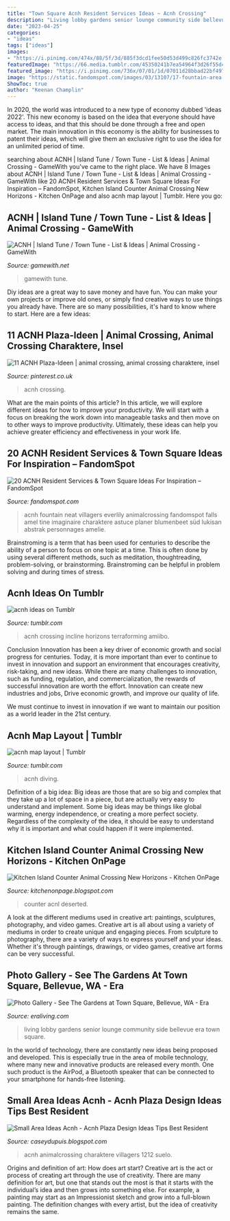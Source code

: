 ```yaml
---
title: "Town Square Acnh Resident Services Ideas ~ Acnh Crossing"
description: "Living lobby gardens senior lounge community side bellevue era town square"
date: "2023-04-25"
categories:
- "ideas"
tags: ["ideas"]
images:
- "https://i.pinimg.com/474x/88/5f/3d/885f3dcd1fee50d53d499c826fc3742e.jpg"
featuredImage: "https://66.media.tumblr.com/45350241b7ea54964f3d26f55dc896ce/a3f043f197c04f4a-43/s1280x1920/01ef4421b95dfdc9d45a7cca99d7ca8b1276336c.png"
featured_image: "https://i.pinimg.com/736x/07/01/1d/07011d28bbad22bf497e10615cf54e79.jpg"
image: "https://static.fandomspot.com/images/03/13107/17-fountain-area-acnh-town-hall.jpg"
ShowToc: true
author: "Keenan Champlin"
---
```



In 2020, the world was introduced to a new type of economy dubbed 'ideas 2022'. This new economy is based on the idea that everyone should have access to ideas, and that this should be done through a free and open market. The main innovation in this economy is the ability for businesses to patent their ideas, which will give them an exclusive right to use the idea for an unlimited period of time.

	

		
searching about ACNH | Island Tune / Town Tune - List &amp; Ideas | Animal Crossing - GameWith you've came to the right place. We have 8 Images about ACNH | Island Tune / Town Tune - List &amp; Ideas | Animal Crossing - GameWith like 20 ACNH Resident Services &amp; Town Square Ideas For Inspiration – FandomSpot, Kitchen Island Counter Animal Crossing New Horizons - Kitchen OnPage and also acnh map layout | Tumblr. Here you go:
		
    
## ACNH | Island Tune / Town Tune - List &amp; Ideas | Animal Crossing - GameWith

<img loading=lazy src="https://gamewith-en.akamaized.net/img/c533af081d1bacc0b8b6b0c5acec1216.jpg" onerror="this.onerror=null;this.src='https://tse2.mm.bing.net/th?id=OIP.uEguL8DrUXAWpzJgHSq-vAAAAA&amp;pid=15.1';" alt="ACNH | Island Tune / Town Tune - List &amp; Ideas | Animal Crossing - GameWith">

_Source: gamewith.net_

>gamewith tune. 

	

Diy ideas are a great way to save money and have fun. You can make your own projects or improve old ones, or simply find creative ways to use things you already have. There are so many possibilities, it's hard to know where to start. Here are a few ideas:

    
## 11 ACNH Plaza-Ideen | Animal Crossing, Animal Crossing Charaktere, Insel

<img loading=lazy src="https://i.pinimg.com/474x/88/5f/3d/885f3dcd1fee50d53d499c826fc3742e.jpg" onerror="this.onerror=null;this.src='https://tse1.mm.bing.net/th?id=OIP.IO9AAmuF0r8xYwaAkP9RQQAAAA&amp;pid=15.1';" alt="11 ACNH Plaza-Ideen | animal crossing, animal crossing charaktere, insel">

_Source: pinterest.co.uk_

>acnh crossing. 

	

What are the main points of this article?
In this article, we will explore different ideas for how to improve your productivity. We will start with a focus on breaking the work down into manageable tasks and then move on to other ways to improve productivity. Ultimately, these ideas can help you achieve greater efficiency and effectiveness in your work life.

    
## 20 ACNH Resident Services &amp; Town Square Ideas For Inspiration – FandomSpot

<img loading=lazy src="https://static.fandomspot.com/images/03/13107/17-fountain-area-acnh-town-hall.jpg" onerror="this.onerror=null;this.src='https://tse4.mm.bing.net/th?id=OIP.O7GYyUjUyvZ-IgYdF3SmWQHaEK&amp;pid=15.1';" alt="20 ACNH Resident Services &amp; Town Square Ideas For Inspiration – FandomSpot">

_Source: fandomspot.com_

>acnh fountain neat villagers everlily animalcrossing fandomspot falls amel tine imaginaire charaktere astuce planer blumenbeet süd lukisan abstrak personnages amelie. 

	

Brainstroming is a term that has been used for centuries to describe the ability of a person to focus on one topic at a time. This is often done by using several different methods, such as meditation, thoughtreading, problem-solving, or brainstorming. Brainstroming can be helpful in problem solving and during times of stress.

    
## Acnh Ideas On Tumblr

<img loading=lazy src="https://64.media.tumblr.com/458c8367b69293e49cdc9563eb6214ae/173678aafb95500d-0b/s640x960/fc6b41a187a963a11c751a096e483b92a4266c1d.jpg" onerror="this.onerror=null;this.src='https://tse2.mm.bing.net/th?id=OIP.gRGmhiq1gplbrC3AJILPHgHaE8&amp;pid=15.1';" alt="acnh ideas on Tumblr">

_Source: tumblr.com_

>acnh crossing incline horizons terraforming amiibo. 

	

Conclusion
Innovation has been a key driver of economic growth and social progress for centuries. Today, it is more important than ever to continue to invest in innovation and support an environment that encourages creativity, risk-taking, and new ideas.
While there are many challenges to innovation, such as funding, regulation, and commercialization, the rewards of successful innovation are worth the effort. Innovation can create new industries and jobs, Drive economic growth, and improve our quality of life.

We must continue to invest in innovation if we want to maintain our position as a world leader in the 21st century.

    
## Acnh Map Layout | Tumblr

<img loading=lazy src="https://66.media.tumblr.com/45350241b7ea54964f3d26f55dc896ce/a3f043f197c04f4a-43/s1280x1920/01ef4421b95dfdc9d45a7cca99d7ca8b1276336c.png" onerror="this.onerror=null;this.src='https://tse3.mm.bing.net/th?id=OIP.utxiFcNzrHDxrImNjd0FMAHaEQ&amp;pid=15.1';" alt="acnh map layout | Tumblr">

_Source: tumblr.com_

>acnh diving. 

	

Definition of a big idea:
Big ideas are those that are so big and complex that they take up a lot of space in a piece, but are actually very easy to understand and implement. Some big ideas may be things like global warming, energy independence, or creating a more perfect society. Regardless of the complexity of the idea, it should be easy to understand why it is important and what could happen if it were implemented.

    
## Kitchen Island Counter Animal Crossing New Horizons - Kitchen OnPage

<img loading=lazy src="https://i.pinimg.com/originals/78/55/e1/7855e1a2059a282d73591615feb2e03d.jpg" onerror="this.onerror=null;this.src='https://tse2.mm.bing.net/th?id=OIP._QVBtGa8BmNcLbYR4heHVwHaEc&amp;pid=15.1';" alt="Kitchen Island Counter Animal Crossing New Horizons - Kitchen OnPage">

_Source: kitchenonpage.blogspot.com_

>counter acnl deserted. 

	

A look at the different mediums used in creative art: paintings, sculptures, photography, and video games.
Creative art is all about using a variety of mediums in order to create unique and engaging pieces. From sculpture to photography, there are a variety of ways to express yourself and your ideas. Whether it's through paintings, drawings, or video games, creative art forms can be very successful.

    
## Photo Gallery - See The Gardens At Town Square, Bellevue, WA - Era

<img loading=lazy src="https://45k9ap1igweh3j3nsyl59v01-wpengine.netdna-ssl.com/wp-content/uploads/2015/07/The-Gardens-at-Town-Square-senior-living-side-view-of-lobby-and-lounge-Era-Living.jpg" onerror="this.onerror=null;this.src='https://tse1.mm.bing.net/th?id=OIP.B_1uno7V0Ranwh_7Iy8GSQHaE8&amp;pid=15.1';" alt="Photo Gallery - See The Gardens at Town Square, Bellevue, WA - Era">

_Source: eraliving.com_

>living lobby gardens senior lounge community side bellevue era town square. 

	

In the world of technology, there are constantly new ideas being proposed and developed. This is especially true in the area of mobile technology, where many new and innovative products are released every month. One such product is the AirPod, a Bluetooth speaker that can be connected to your smartphone for hands-free listening.

    
## Small Area Ideas Acnh - Acnh Plaza Design Ideas Tips Best Resident

<img loading=lazy src="https://i.pinimg.com/736x/07/01/1d/07011d28bbad22bf497e10615cf54e79.jpg" onerror="this.onerror=null;this.src='https://tse1.mm.bing.net/th?id=OIP.YqLS89PNr8npTlADjaNMPgHaFz&amp;pid=15.1';" alt="Small Area Ideas Acnh - Acnh Plaza Design Ideas Tips Best Resident">

_Source: caseydupuis.blogspot.com_

>acnh animalcrossing charaktere villagers 1212 suelo. 

	

Origins and definition of art: How does art start?
Creative art is the act or process of creating art through the use of creativity. There are many definition for art, but one that stands out the most is that it starts with the individual’s idea and then grows into something else. For example, a painting may start as an Impressionist sketch and grow into a full-blown painting. The definition changes with every artist, but the idea of creativity remains the same.


